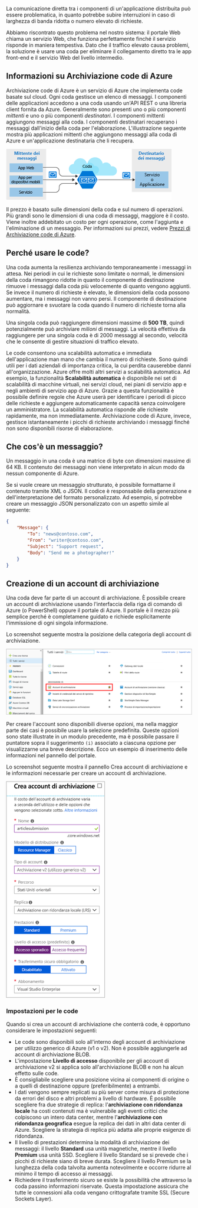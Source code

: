 La comunicazione diretta tra i componenti di un'applicazione distribuita può essere problematica, in quanto potrebbe subire interruzioni in caso di larghezza di banda ridotta o numero elevato di richieste.

Abbiamo riscontrato questo problema nel nostro sistema: il portale Web chiama un servizio Web, che funziona perfettamente finché il servizio risponde in maniera tempestiva. Dato che il traffico elevato causa problemi, la soluzione è usare una coda per eliminare il collegamento diretto tra le app front-end e il servizio Web del livello intermedio.

## <a name="what-is-azure-queue-storage"></a>Informazioni su Archiviazione code di Azure

Archiviazione code di Azure è un servizio di Azure che implementa code basate sul cloud. Ogni coda gestisce un elenco di messaggi. I componenti delle applicazioni accedono a una coda usando un'API REST o una libreria client fornita da Azure. Generalmente sono presenti uno o più componenti _mittenti_ e uno o più componenti _destinatari_. I componenti mittenti aggiungono messaggi alla coda. I componenti destinatari recuperano i messaggi dall'inizio della coda per l'elaborazione. L'illustrazione seguente mostra più applicazioni mittenti che aggiungono messaggi alla coda di Azure e un'applicazione destinataria che li recupera.

![Illustrazione di un'architettura generale di Archiviazione code di Azure](../media/2-queue-overview.png)

Il prezzo è basato sulle dimensioni della coda e sul numero di operazioni. Più grandi sono le dimensioni di una coda di messaggi, maggiore è il costo. Viene inoltre addebitato un costo per ogni operazione, come l'aggiunta e l'eliminazione di un messaggio. Per informazioni sui prezzi, vedere [Prezzi di Archiviazione code di Azure](https://azure.microsoft.com/pricing/details/storage/queues/).

## <a name="why-use-queues"></a>Perché usare le code?

Una coda aumenta la resilienza archiviando temporaneamente i messaggi in attesa. Nei periodi in cui le richieste sono limitate o normali, le dimensioni della coda rimangono ridotte in quanto il componente di destinazione rimuove i messaggi dalla coda più velocemente di quanto vengono aggiunti. Se invece il numero di richieste è elevato, le dimensioni della coda possono aumentare, ma i messaggi non vanno persi. Il componente di destinazione può aggiornare e svuotare la coda quando il numero di richieste torna alla normalità.

Una singola coda può raggiungere dimensioni massime di **500 TB**, quindi potenzialmente può archiviare _milioni_ di messaggi. La velocità effettiva da raggiungere per una singola coda è di 2000 messaggi al secondo, velocità che le consente di gestire situazioni di traffico elevato.

Le code consentono una scalabilità automatica e immediata dell'applicazione man mano che cambia il numero di richieste. Sono quindi utili per i dati aziendali di importanza critica, la cui perdita causerebbe danni all'organizzazione. Azure offre molti altri servizi a scalabilità automatica. Ad esempio, la funzionalità **Scalabilità automatica** è disponibile nei set di scalabilità di macchine virtuali, nei servizi cloud, nei piani di servizio app e negli ambienti di servizio app di Azure. Grazie a questa funzionalità è possibile definire regole che Azure userà per identificare i periodi di picco delle richieste e aggiungere automaticamente capacità senza coinvolgere un amministratore. La scalabilità automatica risponde alle richieste rapidamente, ma non immediatamente. Archiviazione code di Azure, invece, gestisce istantaneamente i picchi di richieste archiviando i messaggi finché non sono disponibili risorse di elaborazione.

## <a name="what-is-a-message"></a>Che cos'è un messaggio?

Un messaggio in una coda è una matrice di byte con dimensioni massime di 64 KB. Il contenuto dei messaggi non viene interpretato in alcun modo da nessun componente di Azure.

Se si vuole creare un messaggio strutturato, è possibile formattarne il contenuto tramite XML o JSON. Il codice è responsabile della generazione e dell'interpretazione del formato personalizzato. Ad esempio, si potrebbe creare un messaggio JSON personalizzato con un aspetto simile al seguente:

```json
{
    "Message": {
        "To": "news@contoso.com",
        "From": "writer@contoso.com",
        "Subject": "Support request",
        "Body": "Send me a photographer!"
    }
}
```

## <a name="creating-a-storage-account"></a>Creazione di un account di archiviazione

Una coda deve far parte di un account di archiviazione. È possibile creare un account di archiviazione usando l'interfaccia della riga di comando di Azure (o PowerShell) oppure il portale di Azure. Il portale è il mezzo più semplice perché è completamene guidato e richiede esplicitamente l'immissione di ogni singola informazione. 

Lo screenshot seguente mostra la posizione della categoria degli account di archiviazione.

![Screenshot del pannello Tutti i servizi con la categoria Account di archiviazione evidenziata.](../media/2-create-storage-account-1.png)

Per creare l'account sono disponibili diverse opzioni, ma nella maggior parte dei casi è possibile usare la selezione predefinita. Queste opzioni sono state illustrate in un modulo precedente, ma è possibile passare il puntatore sopra il suggerimento `(i)` associato a ciascuna opzione per visualizzarne una breve descrizione. Ecco un esempio di inserimento delle informazioni nel pannello del portale.

Lo screenshot seguente mostra il pannello Crea account di archiviazione e le informazioni necessarie per creare un account di archiviazione.

![Screenshot del pannello Crea account di archiviazione con le opzioni da specificare per creare un account di archiviazione.](../media/2-create-storage-account-2.png)

### <a name="settings-for-queues"></a>Impostazioni per le code
Quando si crea un account di archiviazione che conterrà code, è opportuno considerare le impostazioni seguenti:

- Le code sono disponibili solo all'interno degli account di archiviazione per utilizzo generico di Azure (v1 o v2). Non è possibile aggiungerle ad account di archiviazione BLOB.
- L'impostazione **Livello di accesso** disponibile per gli account di archiviazione v2 si applica solo all'archiviazione BLOB e non ha alcun effetto sulle code.
- È consigliabile scegliere una posizione vicina ai componenti di origine o a quelli di destinazione oppure (preferibilmente) a entrambi.
- I dati vengono sempre replicati su più server come misura di protezione da errori del disco e altri problemi a livello di hardware. È possibile scegliere fra due strategie di replica: l'**archiviazione con ridondanza locale** ha costi contenuti ma è vulnerabile agli eventi critici che colpiscono un intero data center, mentre l'**archiviazione con ridondanza geografica** esegue la replica dei dati in altri data center di Azure. Scegliere la strategia di replica più adatta alle proprie esigenze di ridondanza.
- Il livello di prestazioni determina la modalità di archiviazione dei messaggi: il livello **Standard** usa unità magnetiche, mentre il livello **Premium** usa unità SSD. Scegliere il livello Standard se si prevede che i picchi di richieste siano di breve durata. Scegliere il livello Premium se la lunghezza della coda talvolta aumenta notevolmente e occorre ridurre al minimo il tempo di accesso ai messaggi.
- Richiedere il trasferimento sicuro se esiste la possibilità che attraverso la coda passino informazioni riservate. Questa impostazione assicura che tutte le connessioni alla coda vengano crittografate tramite SSL (Secure Sockets Layer).